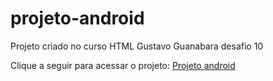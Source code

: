 # projeto-android
Projeto criado no curso HTML Gustavo Guanabara desafio 10

Clique a seguir para acessar o projeto:
<a href="https://jfmoraeslara.github.io/projeto-android/" target="_blank" rel="external">Projeto android</a>
